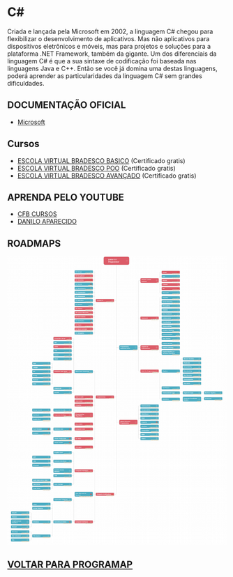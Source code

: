 # C#
Criada e lançada pela Microsoft em 2002, a linguagem C# chegou para flexibilizar o desenvolvimento de aplicativos. Mas não aplicativos para dispositivos eletrônicos e móveis, mas para projetos e soluções para a plataforma .NET Framework, também da gigante.
Um dos diferenciais da linguagem C# é que a sua sintaxe de codificação foi baseada nas linguagens Java e C++. Então se você já domina uma destas linguagens, poderá aprender as particularidades da linguagem C# sem grandes dificuldades.
## DOCUMENTAÇÃO OFICIAL
* [Microsoft](https://docs.microsoft.com/pt-br/dotnet/csharp/)


## Cursos

* [ESCOLA VIRTUAL BRADESCO BASICO](https://www.ev.org.br/cursos/linguagem-de-programacao-c-basico) (Certificado gratis) 
* [ESCOLA VIRTUAL BRADESCO POO](https://www.ev.org.br/cursos/introducao-a-programacao-orientada-a-objetos-poo) (Certificado gratis)
* [ESCOLA VIRTUAL BRADESCO AVANÇADO](https://www.ev.org.br/cursos/linguagem-de-programacao-csharp-avancado) (Certificado gratis)


## APRENDA PELO YOUTUBE

* [CFB CURSOS](https://www.youtube.com/playlist?list=PLx4x_zx8csUglgKTmgfVFEhWWBQCasNGi)
* [DANILO APARECIDO](https://www.youtube.com/playlist?list=PLEdPHGYbHhlcxWx-_LrVVYZ2RRdqltums)

## ROADMAPS

<img src="https://github.com/Dayvison45/Programap/blob/main/Images/c%23%20roadmap.png" alt="roadmmap">

## [VOLTAR PARA PROGRAMAP](https://github.com/Dayvison45/Programap/blob/main/README.md)

